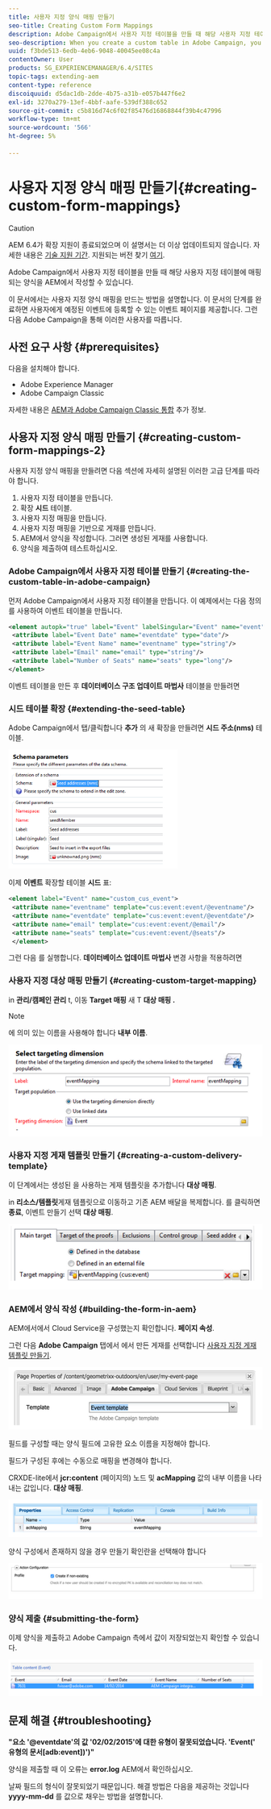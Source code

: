 ```yaml
---
title: 사용자 지정 양식 매핑 만들기
seo-title: Creating Custom Form Mappings
description: Adobe Campaign에서 사용자 지정 테이블을 만들 때 해당 사용자 지정 테이블에 매핑되는 양식을 AEM에서 작성할 수 있습니다
seo-description: When you create a custom table in Adobe Campaign, you may want to build a form in AEM that maps to that custom table
uuid: f3bde513-6edb-4eb6-9048-40045ee08c4a
contentOwner: User
products: SG_EXPERIENCEMANAGER/6.4/SITES
topic-tags: extending-aem
content-type: reference
discoiquuid: d5dac1db-2dde-4b75-a31b-e057b447f6e2
exl-id: 3270a279-13ef-4bbf-aafe-539df388c652
source-git-commit: c5b816d74c6f02f85476d16868844f39b4c47996
workflow-type: tm+mt
source-wordcount: '566'
ht-degree: 5%

---
```


# 사용자 지정 양식 매핑 만들기{#creating-custom-form-mappings}

>[!CAUTION]
>
>AEM 6.4가 확장 지원이 종료되었으며 이 설명서는 더 이상 업데이트되지 않습니다. 자세한 내용은 [기술 지원 기간](https://helpx.adobe.com/kr/support/programs/eol-matrix.html). 지원되는 버전 찾기 [여기](https://experienceleague.adobe.com/docs/).

Adobe Campaign에서 사용자 지정 테이블을 만들 때 해당 사용자 지정 테이블에 매핑되는 양식을 AEM에서 작성할 수 있습니다.

이 문서에서는 사용자 지정 양식 매핑을 만드는 방법을 설명합니다. 이 문서의 단계를 완료하면 사용자에게 예정된 이벤트에 등록할 수 있는 이벤트 페이지를 제공합니다. 그런 다음 Adobe Campaign을 통해 이러한 사용자를 따릅니다.

## 사전 요구 사항 {#prerequisites}

다음을 설치해야 합니다.

* Adobe Experience Manager
* Adobe Campaign Classic

자세한 내용은 [AEM과 Adobe Campaign Classic 통합](/help/sites-administering/campaignonpremise.md) 추가 정보.

## 사용자 지정 양식 매핑 만들기 {#creating-custom-form-mappings-2}

사용자 지정 양식 매핑을 만들려면 다음 섹션에 자세히 설명된 이러한 고급 단계를 따라야 합니다.

1. 사용자 지정 테이블을 만듭니다.
1. 확장 **시드** 테이블.
1. 사용자 지정 매핑을 만듭니다.
1. 사용자 지정 매핑을 기반으로 게재를 만듭니다.
1. AEM에서 양식을 작성합니다. 그러면 생성된 게재를 사용합니다.
1. 양식을 제출하여 테스트하십시오.

### Adobe Campaign에서 사용자 지정 테이블 만들기 {#creating-the-custom-table-in-adobe-campaign}

먼저 Adobe Campaign에서 사용자 지정 테이블을 만듭니다. 이 예제에서는 다음 정의를 사용하여 이벤트 테이블을 만듭니다.

```xml
<element autopk="true" label="Event" labelSingular="Event" name="event">
 <attribute label="Event Date" name="eventdate" type="date"/>
 <attribute label="Event Name" name="eventname" type="string"/>
 <attribute label="Email" name="email" type="string"/>
 <attribute label="Number of Seats" name="seats" type="long"/>
</element>
```

이벤트 테이블을 만든 후 **데이터베이스 구조 업데이트 마법사** 테이블을 만들려면

### 시드 테이블 확장 {#extending-the-seed-table}

Adobe Campaign에서 탭/클릭합니다 **추가** 의 새 확장을 만들려면 **시드 주소(nms)** 테이블.

![chlimage_1-194](assets/chlimage_1-194.png)

이제 **이벤트** 확장할 테이블 **시드** 표:

```xml
<element label="Event" name="custom_cus_event">
 <attribute name="eventname" template="cus:event:event/@eventname"/>
 <attribute name="eventdate" template="cus:event:event/@eventdate"/>
 <attribute name="email" template="cus:event:event/@email"/>
 <attribute name="seats" template="cus:event:event/@seats"/>
 </element>
```

그런 다음 를 실행합니다. **데이터베이스 업데이트 마법사** 변경 사항을 적용하려면

### 사용자 지정 대상 매핑 만들기 {#creating-custom-target-mapping}

in **관리/캠페인 관리** t, 이동 **Target 매핑** 새 T **대상 매핑 .**

>[!NOTE]
>
>에 의미 있는 이름을 사용해야 합니다 **내부 이름**.

![chlimage_1-195](assets/chlimage_1-195.png)

### 사용자 지정 게재 템플릿 만들기 {#creating-a-custom-delivery-template}

이 단계에서는 생성된 을 사용하는 게재 템플릿을 추가합니다 **대상 매핑**.

in **리소스/템플릿**&#x200B;게재 템플릿으로 이동하고 기존 AEM 배달을 복제합니다. 를 클릭하면 **종료**, 이벤트 만들기 선택 **대상 매핑**.

![chlimage_1-196](assets/chlimage_1-196.png)

### AEM에서 양식 작성 {#building-the-form-in-aem}

AEM에서에서 Cloud Service을 구성했는지 확인합니다. **페이지 속성**.

그런 다음 **Adobe Campaign** 탭에서 에서 만든 게재를 선택합니다 [사용자 지정 게재 템플릿 만들기](#creating-a-custom-delivery-template).

![chlimage_1-197](assets/chlimage_1-197.png)

필드를 구성할 때는 양식 필드에 고유한 요소 이름을 지정해야 합니다.

필드가 구성된 후에는 수동으로 매핑을 변경해야 합니다.

CRXDE-lite에서 **jcr:content** (페이지의) 노드 및 **acMapping** 값의 내부 이름을 나타내는 값입니다. **대상 매핑**.

![chlimage_1-198](assets/chlimage_1-198.png)

양식 구성에서 존재하지 않을 경우 만들기 확인란을 선택해야 합니다

![chlimage_1-199](assets/chlimage_1-199.png)

### 양식 제출 {#submitting-the-form}

이제 양식을 제출하고 Adobe Campaign 측에서 값이 저장되었는지 확인할 수 있습니다.

![chlimage_1-200](assets/chlimage_1-200.png)

## 문제 해결 {#troubleshooting}

**&quot;요소 &#39;@eventdate&#39;의 값 &#39;02/02/2015&#39;에 대한 유형이 잘못되었습니다. &#39;Event(&#39; 유형의 문서[adb:event])&#39;)&quot;**

양식을 제출할 때 이 오류는 **error.log** AEM에서 확인하십시오.

날짜 필드의 형식이 잘못되었기 때문입니다. 해결 방법은 다음을 제공하는 것입니다 **yyyy-mm-dd** 를 값으로 채우는 방법을 설명합니다.
